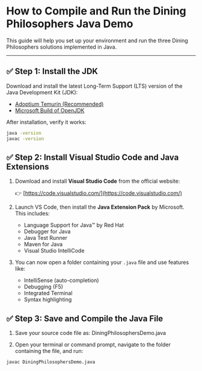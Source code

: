 # How to Compile and Run the Dining Philosophers Java Demo

This guide will help you set up your environment and run the three Dining Philosophers solutions implemented in Java.

---

## ✅ Step 1: Install the JDK

Download and install the latest Long-Term Support (LTS) version of the Java Development Kit (JDK):

- [Adoptium Temurin (Recommended)](https://adoptium.net/)
- [Microsoft Build of OpenJDK](https://learn.microsoft.com/en-us/java/openjdk/download)

After installation, verify it works:

```bash
java -version
javac -version
```

## ✅ Step 2: Install Visual Studio Code and Java Extensions

1. Download and install **Visual Studio Code** from the official website:

   👉 [https://code.visualstudio.com/](https://code.visualstudio.com/)

2. Launch VS Code, then install the **Java Extension Pack** by Microsoft.  
   This includes:

   - Language Support for Java™ by Red Hat
   - Debugger for Java
   - Java Test Runner
   - Maven for Java
   - Visual Studio IntelliCode

3. You can now open a folder containing your `.java` file and use features like:

   - IntelliSense (auto-completion)
   - Debugging (F5)
   - Integrated Terminal
   - Syntax highlighting


## ✅ Step 3: Save and Compile the Java File

1. Save your source code file as: DiningPhilosophersDemo.java

2. Open your terminal or command prompt, navigate to the folder containing the file, and run:

```bash
javac DiningPhilosophersDemo.java
